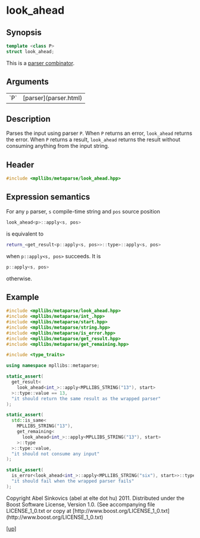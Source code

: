 # look_ahead

## Synopsis

```cpp
template <class P>
struct look_ahead;
```

This is a [parser combinator](parser_combinator.html).

## Arguments

<table cellpadding='0' cellspacing='0'>
  <tr>
    <td>`P`</td>
    <td>[parser](parser.html)</td>
  </tr>
</table>

## Description

Parses the input using parser `P`. When `P` returns an error, `look_ahead`
returns the error. When `P` returns a result, `look_ahead` returns the result
without consuming anything from the input string.

## Header

```cpp
#include <mpllibs/metaparse/look_ahead.hpp>
```

## Expression semantics

For any `p` parser, `s` compile-time string and `pos` source position

```cpp
look_ahead<p>::apply<s, pos>
```

is equivalent to

```cpp
return_<get_result<p::apply<s, pos>>::type>::apply<s, pos>
```

when `p::apply<s, pos>` succeeds. It is

```cpp
p::apply<s, pos>
```

otherwise.

## Example

```cpp
#include <mpllibs/metaparse/look_ahead.hpp>
#include <mpllibs/metaparse/int_.hpp>
#include <mpllibs/metaparse/start.hpp>
#include <mpllibs/metaparse/string.hpp>
#include <mpllibs/metaparse/is_error.hpp>
#include <mpllibs/metaparse/get_result.hpp>
#include <mpllibs/metaparse/get_remaining.hpp>

#include <type_traits>

using namespace mpllibs::metaparse;

static_assert(
  get_result<
    look_ahead<int_>::apply<MPLLIBS_STRING("13"), start>
  >::type::value == 13,
  "it should return the same result as the wrapped parser"
);

static_assert(
  std::is_same<
    MPLLIBS_STRING("13"),
    get_remaining<
      look_ahead<int_>::apply<MPLLIBS_STRING("13"), start>
    >::type
  >::type::value,
  "it should not consume any input"
);

static_assert(
  is_error<look_ahead<int_>::apply<MPLLIBS_STRING("six"), start>>::type::value,
  "it should fail when the wrapped parser fails"
);
```

<p class="copyright">
Copyright Abel Sinkovics (abel at elte dot hu) 2011.
Distributed under the Boost Software License, Version 1.0.
(See accompanying file LICENSE_1_0.txt or copy at
[http://www.boost.org/LICENSE_1_0.txt](http://www.boost.org/LICENSE_1_0.txt)
</p>

[[up]](reference.html)

